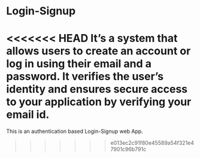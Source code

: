 # Login-Signup
<<<<<<< HEAD
It’s a system that allows users to create an account or log in using their email and a password. It verifies the user’s identity and ensures secure access to your application by verifying your email id.
=======
This is an authentication based Login-Signup web App. 
>>>>>>> e013ec2c91f80e45589a54f321e47901c96b791c
